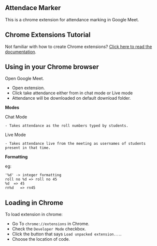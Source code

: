 ## Attendace Marker

This is a chrome extension for attendance marking in Google Meet.

## Chrome Extensions Tutorial

Not familiar with how to create Chrome extensions? [Click here to read the documentation](http://developer.chrome.com/extensions/index.html).

## Using in your Chrome browser

Open Google Meet.

- Open extension.
- Click take attendance either from in chat mode or Live mode
- Attendance will be downloaded on default download folder.

 **Modes**
 
   Chat Mode
   
    - Takes attendance as the roll numbers typed by students.
    
   Live Mode
   
    - Takes attendance live from the meeting as usernames of students present in that time.

**Formatting**

eg:

    '%d' -> integer formatting 
    roll no %d => roll no 45
    %d  => 45
    rn%d   => rn45

## Loading in Chrome

To load extension in chrome:

- Go To `chrome://extensions` in Chrome.
- Check the `Developer Mode` checkbox.
- Click the button that says `Load unpacked extension...`.
- Choose the location of code.
